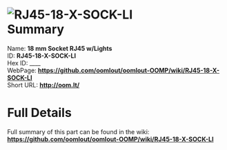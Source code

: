 
![RJ45-18-X-SOCK-LI](https://github.com/oomlout/oomlout-OOMP/blob/master/parts/RJ45-18-X-SOCK-LI/RJ45-18-X-SOCK-LI_420.jpg)   
Summary
=================
  
Name: __18 mm Socket RJ45 w/Lights__    
ID: __RJ45-18-X-SOCK-LI__   
Hex ID: ____   
WebPage: __https://github.com/oomlout/oomlout-OOMP/wiki/RJ45-18-X-SOCK-LI__   
Short URL: __http://oom.lt/__   

Full Details
==========================
Full summary of this part can be found in the wiki:   
__https://github.com/oomlout/oomlout-OOMP/wiki/RJ45-18-X-SOCK-LI__    

